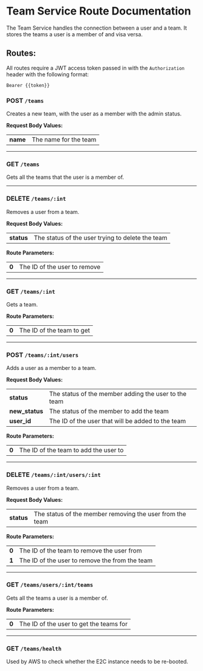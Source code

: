 # Team Service Route Documentation

The Team Service handles the connection between a user and a team. It stores the teams a user is a member of and visa versa.

## Routes:

All routes require a JWT access token passed in with the `Authorization` header with the following format:

    Bearer {{token}}
   

### POST `/teams`

Creates a new team, with the user as a member with the admin status.

**Request Body Values:**

|     |     |
| --- | --- |
| **name** | The name for the team |

---

### GET `/teams`

Gets all the teams that the user is a member of.

---

### DELETE `/teams/:int`

Removes a user from a team.

**Request Body Values:**

|     |     |
| --- | --- |
| **status** | The status of the user trying to delete the team |

**Route Parameters:**

|     |     |
| --- | --- |
| **0** | The ID of the user to remove |

---

### GET `/teams/:int`

Gets a team.

**Route Parameters:**

|     |     |
| --- | --- |
| **0** | The ID of the team to get |

---

### POST `/teams/:int/users`

Adds a user as a member to a team.

**Request Body Values:**

|     |     |
| --- | --- |
| **status** | The status of the member adding the user to the team |
| **new_status** | The status of the member to add the team |
| **user_id** | The ID of the user that will be added to the team |

**Route Parameters:**

|     |     |
| --- | --- |
| **0** | The ID of the team to add the user to |

---

### DELETE `/teams/:int/users/:int`

Removes a user from a team.

**Request Body Values:**

|     |     |
| --- | --- |
| **status** | The status of the member removing the user from the team |

**Route Parameters:**

|     |     |
| --- | --- |
| **0** | The ID of the team to remove the user from |
| **1** | The ID of the user to remove the from the team |

---

### GET `/teams/users/:int/teams`

Gets all the teams a user is a member of.

**Route Parameters:**

|     |     |
| --- | --- |
| **0** | The ID of the user to get the teams for |

---

### GET `/teams/health`

Used by AWS to check whether the E2C instance needs to be re-booted.